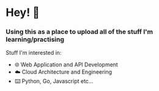 # Hey! 👋

### Using this as a place to upload all of the stuff I'm learning/practising

Stuff I'm interested in: 

- 🌐 Web Application and API Development
- ☁️ Cloud Architecture and Engineering
- ⌨️ Python, Go, Javascript etc... 

<!---
JDRiches/JDRiches is a ✨ special ✨ repository because its `README.md` (this file) appears on your GitHub profile.
You can click the Preview link to take a look at your changes.
--->
